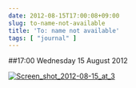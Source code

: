 ```yaml
---
date: 2012-08-15T17:00:08+09:00
slug: to-name-not-available
title: 'To: name not available'
tags: [ "journal" ]
---
```


##17:00 Wednesday 15 August 2012

[![Screen_shot_2012-08-15_at_3](http://getfile6.posterous.com/getfile/files.posterous.com/temp-2012-08-14/ibJiinDkemauDJrGtAdtEqDyfDICEznqdxjuBHCrrdBrdtqafwnEFllajfxt/Screen_Shot_2012-08-15_at_3.57.27_PM.png.scaled500.png)](http://getfile9.posterous.com/getfile/files.posterous.com/temp-2012-08-14/ibJiinDkemauDJrGtAdtEqDyfDICEznqdxjuBHCrrdBrdtqafwnEFllajfxt/Screen_Shot_2012-08-15_at_3.57.27_PM.png.scaled1000.png)
